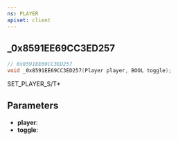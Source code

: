```yaml
---
ns: PLAYER
apiset: client
---
```

## _0x8591EE69CC3ED257

```c
// 0x8591EE69CC3ED257
void _0x8591EE69CC3ED257(Player player, BOOL toggle);
```

SET_PLAYER_S/T*

## Parameters
* **player**:
* **toggle**: